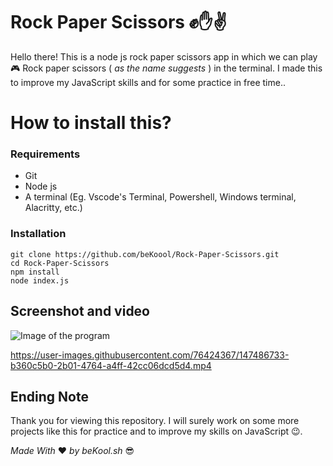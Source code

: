 # Rock Paper Scissors ✊✋✌️ 
Hello there! This is a node js rock paper scissors app in which we can play 🎮 Rock paper scissors ( *as the name suggests* ) in the terminal. I made this to improve my JavaScript skills and for some practice in free time.. 


# How to install this?

### Requirements
- Git
- Node js
- A terminal (Eg. Vscode's Terminal, Powershell, Windows terminal, Alacritty, etc.)

### Installation
```
git clone https://github.com/beKoool/Rock-Paper-Scissors.git
cd Rock-Paper-Scissors
npm install
node index.js
```

## Screenshot and video

![Image of the program](https://i.imgur.com/j4cN1Ou.png)

https://user-images.githubusercontent.com/76424367/147486733-b360c5b0-2b01-4764-a4ff-42cc06dcd5d4.mp4


## Ending Note

Thank you for viewing this repository. I will surely work on some more projects like this for practice and to improve my skills on JavaScript 😉.

_Made_  _With_   ❤️ *by* *beKool.sh* 😎
